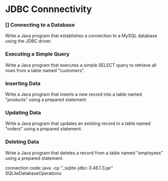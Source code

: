 # JDBC Connnectivity

### [] Connecting to a Database

Write a Java program that establishes a connection to a MySQL database using the JDBC driver.

### Executing a Simple Query

Write a Java program that executes a simple SELECT query to retrieve all rows from a table named "customers".

### Inserting Data

Write a Java program that inserts a new record into a table named "products" using a prepared statement.

### Updating Data

Write a Java program that updates an existing record in a table named "orders" using a prepared statement.

### Deleting Data

Write a Java program that deletes a record from a table named "employees" using a prepared statement.

connection code:
java -cp ".;sqlite-jdbc-3.46.1.3.jar" SQLiteDatabaseOperations
